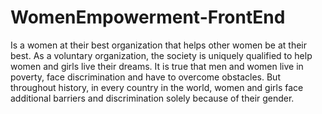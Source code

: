 # WomenEmpowerment-FrontEnd

Is a women at their best organization that helps other women be at their best. As a voluntary organization, the society is uniquely qualified to help women and girls live their dreams. It is true that men and women live in poverty, face discrimination and have to overcome obstacles. But throughout history, in every country in the world, women and girls face additional barriers and discrimination solely because of their gender.
